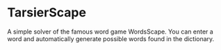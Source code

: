 # TarsierScape
A simple solver of the famous word game WordsScape. You can enter a word and automatically generate possible words found in the dictionary.
